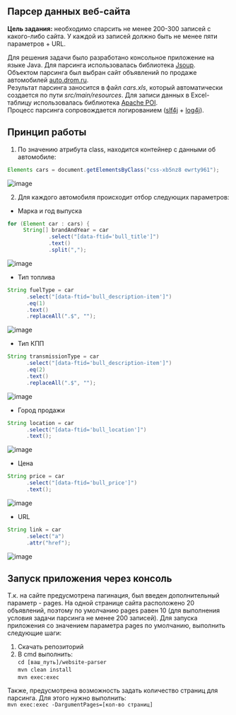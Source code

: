 ## Парсер данных веб-сайта  
**Цель задания:** необходимо спарсить не менее 200-300 записей с какого-либо сайта. У каждой из записей должно быть не менее пяти параметров + URL.

Для решения задачи было разработано консольное приложение на языке Java. Для парсинга использовалась библиотека [Jsoup](https://jsoup.org/apidocs/).    
Объектом парсинга был выбран сайт объявлений по продаже автомобилей [auto.drom.ru](https://auto.drom.ru).  
Результат парсинга заносится в файл *cars.xls*, который автоматически создается по пути *src/main/resources*. Для записи данных в Excel-таблицу использовалась библиотека [Apache POI](https://poi.apache.org/).  
Процесс парсинга сопровождается логированием ([slf4j](https://www.slf4j.org/) + [log4j](https://logging.apache.org/log4j/2.x/)).

## Принцип работы
1. По значению атрибута class, находится контейнер с данными об автомобиле: 
```java
Elements cars = document.getElementsByClass("css-xb5nz8 ewrty961");
```
![image](https://user-images.githubusercontent.com/90447198/200879772-5ab5e146-0725-4b58-916e-cb4e37dbe106.png)

2. Для каждого автомобиля происходит отбор следующих параметров:
- Марка и год выпуска
```java
for (Element car : cars) {
     String[] brandAndYear = car
             .select("[data-ftid='bull_title']")
             .text()
             .split(",");
```
![image](https://user-images.githubusercontent.com/90447198/200880000-45c31fb8-ca28-497d-a0ac-ea6aaf2abc6a.png)

- Тип топлива
```java
String fuelType = car
      .select("[data-ftid='bull_description-item']")
      .eq(1)
      .text()
      .replaceAll(".$", "");
```
![image](https://user-images.githubusercontent.com/90447198/200880158-1ec76c4f-9a8e-4f5d-9650-e6c26e7401b2.png)

- Тип КПП
```java
String transmissionType = car
      .select("[data-ftid='bull_description-item']")
      .eq(2)
      .text()
      .replaceAll(".$", "");
```
![image](https://user-images.githubusercontent.com/90447198/200880348-ad4676cc-54de-4d8e-97a7-2fa93de8b653.png)

- Город продажи
```java
String location = car
      .select("[data-ftid='bull_location']")
      .text();
```
![image](https://user-images.githubusercontent.com/90447198/200880607-c6c75dde-72ee-4818-910e-12a9b63558ad.png)

- Цена
```java
String price = car
      .select("[data-ftid='bull_price']")
      .text();
```
![image](https://user-images.githubusercontent.com/90447198/200880979-0d702d49-f2b5-4c7e-8875-8d0254b2b3d9.png)

- URL
```java
String link = car
      .select("a")
      .attr("href");
```
![image](https://user-images.githubusercontent.com/90447198/200879772-5ab5e146-0725-4b58-916e-cb4e37dbe106.png)

## Запуск приложения через консоль
Т.к. на сайте предусмотрена пагинация, был введен дополнительный параметр - pages. На одной странице сайта расположено 20 объявлений, поэтому по умолчанию pages равен 10 (для выполнения условия задачи парсинга не менее 200 записей). Для запуска приложения со значением параметра pages по умолчанию, выполнить следующие шаги:
1. Скачать репозиторий  
2. В cmd выполнить:  
```cd [ваш_путь]/website-parser```  
```mvn clean install```   
```mvn exec:exec```

Также, предусмотрена возможность задать количество страниц для парсинга. Для этого нужно выполнить:  
```mvn exec:exec -DargumentPages=[кол-во страниц]```
